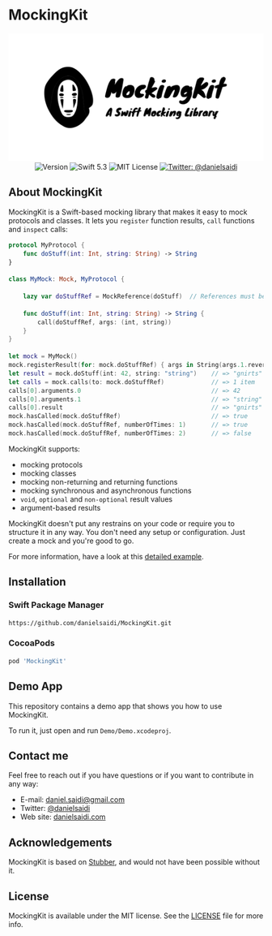 <h1>MockingKit</h1>

<p align="center">
    <img src ="Resources/Logo.png" alt="MockingKit Logo" /><br/>
    <img src="https://img.shields.io/github/v/release/danielsaidi/MockingKit?color=%2300550&sort=semver" alt="Version" />
    <img src="https://img.shields.io/badge/Swift-5.3-orange.svg" alt="Swift 5.3" />
    <img src="https://img.shields.io/github/license/danielsaidi/KeyboardKit" alt="MIT License" />
    <a href="https://twitter.com/danielsaidi">
        <img src="https://img.shields.io/badge/contact-@danielsaidi-blue.svg?style=flat" alt="Twitter: @danielsaidi" />
    </a>
</p>


## <a name="about"></a>About MockingKit

MockingKit is a Swift-based mocking library that makes it easy to mock protocols and classes. It lets you `register` function results, `call` functions and `inspect` calls:

```swift
protocol MyProtocol {
    func doStuff(int: Int, string: String) -> String
}

class MyMock: Mock, MyProtocol {

    lazy var doStuffRef = MockReference(doStuff)  // References must be lazy

    func doStuff(int: Int, string: String) -> String {
        call(doStuffRef, args: (int, string))
    }
}

let mock = MyMock()
mock.registerResult(for: mock.doStuffRef) { args in String(args.1.reversed()) }
let result = mock.doStuff(int: 42, string: "string")    // => "gnirts"
let calls = mock.calls(to: mock.doStuffRef)             // => 1 item
calls[0].arguments.0                                    // => 42
calls[0].arguments.1                                    // => "string"
calls[0].result                                         // => "gnirts"
mock.hasCalled(mock.doStuffRef)                         // => true
mock.hasCalled(mock.doStuffRef, numberOfTimes: 1)       // => true
mock.hasCalled(mock.doStuffRef, numberOfTimes: 2)       // => false
```

MockingKit supports:
* mocking protocols
* mocking classes
* mocking non-returning and returning functions
* mocking synchronous and asynchronous functions
* `void`, `optional` and `non-optional` result values
* argument-based results

MockingKit doesn't put any restrains on your code or require you to structure it in any way. You don't need any setup or configuration. Just create a mock and you're good to go.

For more information, have a look at this [detailed example][Example].


## <a name="installation"></a>Installation

### <a name="spm"></a>Swift Package Manager

```
https://github.com/danielsaidi/MockingKit.git
```

### <a name="cocoapods"></a>CocoaPods

```ruby
pod 'MockingKit'
```

## Demo App

This repository contains a demo app that shows you how to use MockingKit. 

To run it, just open and run `Demo/Demo.xcodeproj`.


## Contact me

Feel free to reach out if you have questions or if you want to contribute in any way:

* E-mail: [daniel.saidi@gmail.com][Email]
* Twitter: [@danielsaidi][Twitter]
* Web site: [danielsaidi.com][Website]


## Acknowledgements

MockingKit is based on [Stubber][Stubber], and would not have been possible without it. 


## License

MockingKit is available under the MIT license. See the [LICENSE][License] file for more info.


[Email]: mailto:daniel.saidi@gmail.com
[Twitter]: http://www.twitter.com/danielsaidi
[Website]: http://www.danielsaidi.com

[Example]: https://github.com/danielsaidi/MockingKit/blob/master/Readmes/Example.md

[CocoaPods]: http://cocoapods.org
[GitHub]: https://github.com/danielsaidi/MockingKit
[Pod]: http://cocoapods.org/pods/MockingKit
[Stubber]: https://github.com/devxoul/Stubber
[License]: https://github.com/danielsaidi/MockingKit/blob/master/LICENSE

